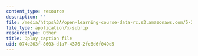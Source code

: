 ```yaml
---
content_type: resource
description: ''
file: /media/https%3A/open-learning-course-data-rc.s3.amazonaws.com/5-310-laboratory-chemistry-fall-2019/074e263f8603d1a743762fc6d6f049d5_-l9SfGuZJYE.srt
file_type: application/x-subrip
resourcetype: Other
title: 3play caption file
uid: 074e263f-8603-d1a7-4376-2fc6d6f049d5
---
```

